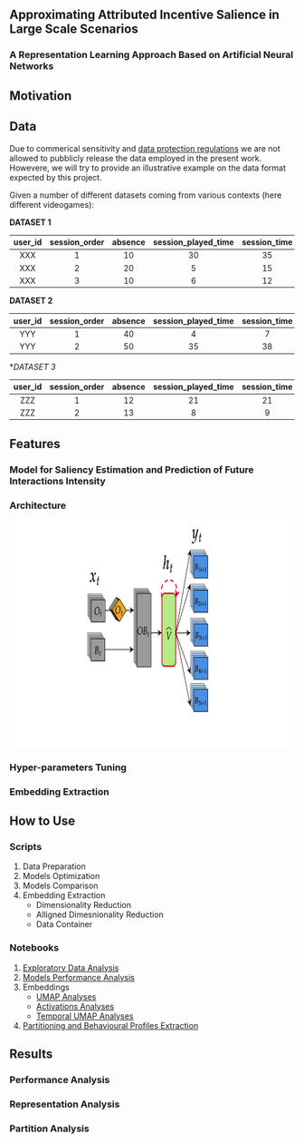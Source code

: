 ## Approximating Attributed Incentive Salience in Large Scale Scenarios
### A Representation Learning Approach Based on Artificial Neural Networks

## Motivation

## Data

Due to commerical sensitivity and  [data protection regulations](https://en.wikipedia.org/wiki/General_Data_Protection_Regulation) we are not allowed to pubblicly release the data employed in the present work. Howevere, we will try to provide an illustrative example on the data format expected by this project.

Given a number of different datasets coming from various contexts (here different videogames):

**DATASET 1**

| user_id | session_order | absence | session_played_time | session_time | activity | maximum_sessions | context |
|:-------:|:-------------:|:-------:|:-------------------:|:------------:|:--------:|:----------------:|:-------:|
|   XXX   |       1       |    10   |          30         |      35      |    14    |         6        |   lis   |
|   XXX   |       2       |    20   |          5          |      15      |     1    |         6        |   lis   |
|   XXX   |       3       |    10   |          6          |      12      |     3    |         6        |   lis   |

**DATASET 2**

| user_id | session_order | absence | session_played_time | session_time | activity | maximum_sessions | context |
|:-------:|:-------------:|:-------:|:-------------------:|:------------:|:--------:|:----------------:|:-------:|
|   YYY   |       1       |    40   |          4          |       7      |    43    |         2        |   hms   |
|   YYY   |       2       |    50   |          35         |      38      |    12    |         2        |   hms   |

**DATASET 3*

| user_id | session_order | absence | session_played_time | session_time | activity | maximum_sessions | context |
|:-------:|:-------------:|:-------:|:-------------------:|:------------:|:--------:|:----------------:|:-------:|
|   ZZZ   |       1       |    12   |          21         |      21      |     3    |         2        |   jc3   |
|   ZZZ   |       2       |    13   |          8          |       9      |    26    |         2        |   jc3   |


## Features

### Model for Saliency Estimation and Prediction of Future Interactions Intensity

### Architecture

<p align="center">
  <img width="800" height="400" src="https://github.com/vb690/approx_incentive_salience/blob/main/readme_pic/rnn_architecture.png">
</p>

### Hyper-parameters Tuning

### Embedding Extraction

## How to Use

### Scripts
1. Data Preparation
2. Models Optimization
3. Models Comparison
4. Embedding Extraction
    * Dimensionality Reduction
    * Alligned Dimesnionality Reduction
    * Data Container

### Notebooks
1. [Exploratory Data Analysis](https://htmlpreview.github.io/?https://github.com/vb690/approx_incentive_salience/blob/main/notebooks_html/EDA_analysis.html)
1. [Models Performance Analysis](https://htmlpreview.github.io/?https://github.com/vb690/approx_incentive_salience/blob/main/notebooks_html/model_performance_analysis.html)
2. Embeddings
    * [UMAP Analyses](https://htmlpreview.github.io/?https://github.com/vb690/approx_incentive_salience/blob/main/notebooks_html/embedding_analysis.html)
    * [Activations Analyses](https://htmlpreview.github.io/?https://github.com/vb690/approx_incentive_salience/blob/main/notebooks_html/activation_analysis.html) 
    * [Temporal UMAP Analyses](https://htmlpreview.github.io/?https://github.com/vb690/approx_incentive_salience/blob/main/notebooks_html/umap_traces_visualization.html)
3. [Partitioning and Behavioural Profiles Extraction](https://htmlpreview.github.io/?https://github.com/vb690/approx_incentive_salience/blob/main/notebooks_html/cluster_analysis.html)

## Results

### Performance Analysis

### Representation Analysis

### Partition Analysis

